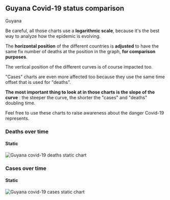 ## Guyana Covid-19 status comparison 

Guyana



Be careful, all those charts use a **logarithmic scale**, because it's the best way to analyze how the epidemic is evolving.
 
The **horizontal position** of the different countries is **adjusted** to have the same fix number of deaths at the position in the graph, **for comparison purposes**.

The vertical position of the different curves is of course impacted too.

"Cases" charts are even more affected too because they use the same time offset that is used for "deaths".

**The most important thing to look at in those charts is the slope of the curve** : the steeper the curve, the shorter the "cases" and "deaths" doubling time.

Feel free to use these charts to raise awareness about the danger Covid-19 represents. 


 
### Deaths over time
 
#### Static
![Guyana covid-19 deaths static chart](https://raw.githubusercontent.com/madlag/coronavirus_study/master/notebooks/graphs/2020-03-31/countries/Guyana/2020-03-31_Guyana_deaths.png "Guyana covid-19 deaths static chart")   

 
### Cases over time
 
#### Static
![Guyana covid-19 cases static chart](https://raw.githubusercontent.com/madlag/coronavirus_study/master/notebooks/graphs/2020-03-31/countries/Guyana/2020-03-31_Guyana_cases.png "Guyana covid-19 cases static chart")   

